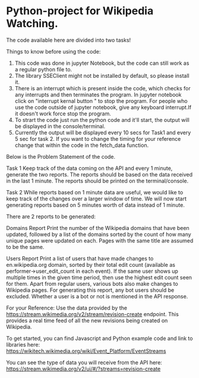 # Python-project for Wikipedia Watching.
The code available here are divided into two tasks!

Things to know before using the code:
1. This code was done in jupyter Notebook, but the code can still work as a regular python file to.
2. The library SSEClient might not be installed by default, so please install it.
3. There is an interrupt which is present inside the code, which checks for any interrupts and then terminates the program. In jupyter notebook click on "interrupt kernal button " to stop the program. For people who use the code outside of jupyter notebook, give any keyboard interrupt.If it doesn't work force stop the program. 
4. To strart the code just run the python code and it'll start, the output will be displayed in the console/terminal.
5. Currently the output will be displayed every 10 secs for Task1 and every 5 sec for task 2. If you want to change the timing for your reference change that within the code in the fetch_data function.

Below is the Problem Statement of the code.

Task 1
Keep track of the data coming on the API and every 1 minute, generate the two reports. The reports should be based on the data received in the last 1 minute. The reports should be printed on the terminal/console.

Task 2
While reports based on 1 minute data are useful, we would like to keep track of the changes over a larger window of time. We will now start generating reports based on 5 minutes worth of data instead of 1 minute.

There are 2 reports to be generated:

Domains Report
Print the number of the Wikipedia domains that have been updated, followed by a list of the domains sorted by the count of how many unique pages were updated on each. Pages with the same title are assumed to be the same.

Users Report
Print a list of users that have made changes to en.wikipedia.org domain, sorted by their total edit count (available as performer->user_edit_count in each event). If the same user shows up multiple times in the given time period, then use the highest edit count seen for them. Apart from regular users, various bots also make changes to Wikipedia pages. For generating this report, any bot users should be excluded. Whether a user is a bot or not is mentioned in the API response.

For your Reference:
Use the data provided by the https://stream.wikimedia.org/v2/stream/revision-create endpoint. This provides a real time feed of all the new revisions being created on Wikipedia.

To get started, you can find Javascript and Python example code and link to libraries here:
https://wikitech.wikimedia.org/wiki/Event_Platform/EventStreams

You can see the type of data you will receive from the API here:
https://stream.wikimedia.org/v2/ui/#/?streams=revision-create

